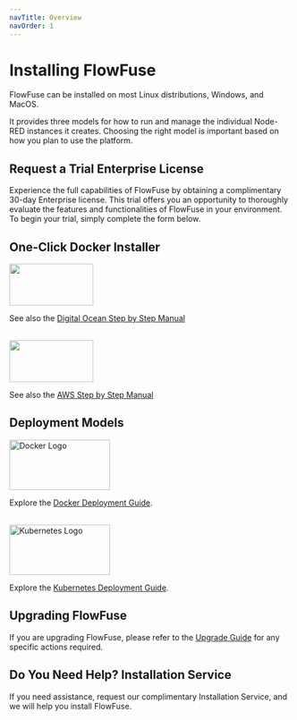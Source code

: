 ```yaml
---
navTitle: Overview
navOrder: 1
---
```

# Installing FlowFuse

FlowFuse can be installed on most Linux distributions, Windows, and MacOS.

It provides three models for how to run and manage the individual Node-RED instances
it creates. Choosing the right model is important based on how you plan to use
the platform.

## Request a Trial Enterprise License

Experience the full capabilities of FlowFuse by obtaining a complimentary 30-day Enterprise license. This trial offers you an opportunity to thoroughly evaluate the features and functionalities of FlowFuse in your environment. To begin your trial, simply complete the form below.

<div id="license-message"></div>

<script charset="utf-8" type="text/javascript" src="//js-eu1.hsforms.net/forms/embed/v2.js"></script>
<script>
function GenerateLicense(formData) {
    if (formData) {
        const jsonData = typeof formData === 'object' ? JSON.stringify(formData) : formData;

        fetch('https://energetic-sanderling-4472.flowfuse.cloud/license/trial', {
            method: 'POST',
            headers: {
                'Content-Type': 'application/json',
            },
            body: jsonData
        })
        .then(response => {
            if (!response.ok) {
                throw new Error('Network response was not ok');
            }
            return response.json();
        })
        .then(data => {
            const messageElement = document.getElementById('license-message');
            if (messageElement) {
                messageElement.innerHTML = `<p><strong>Thank you for requesting a trial license. Below is your license key. Please copy it and save it securely, as it will not be available again if you leave, come back, or refresh the screen:</strong></p><code style="display:block;overflow-wrap: anywhere;padding: 10px;border: 1px solid lightgray;margin-top: 10px;"">${data[0].license}</code>`;

            } else {
                console.error('Message element not found');
            }
        })
        .catch(error => {
            const messageElement = document.getElementById('license-message');
            if (messageElement) {
                messageElement.textContent = 'Error generating license. Please try again later.';
            } else {
                console.error('Message element not found');
            }
        });
    }
}

hbspt.forms.create({
    region: "eu1",
    portalId: "26586079",
    formId: "41e858e1-6756-45be-9082-3980237fa229",
    onFormSubmitted: function ($form, data) {
        document.querySelector('.hbspt-form').style.display = 'none';
        GenerateLicense(data.submissionValues);
    }
});
</script>

## One-Click Docker Installer

<a href="https://marketplace.digitalocean.com/apps/flowforge"><img src="https://upload.wikimedia.org/wikipedia/commons/f/ff/DigitalOcean_logo.svg"  width="150" height="75"></a>

See also the [Digital Ocean Step by Step Manual](/docs/install/docker/digital-ocean.md)

<br>
<a href="https://aws.amazon.com/marketplace/pp/prodview-3ycrknfg67rug?sr=0-1&ref_=beagle&applicationId=AWSMPContessa"><img src="https://upload.wikimedia.org/wikipedia/commons/9/93/Amazon_Web_Services_Logo.svg"  width="150" height="75"></a>

See also the [AWS Step by Step Manual](/docs/install/docker/aws-marketplace.md)

## Deployment Models

<a href="/docs/install/docker/README.md">
  <img src="https://logos-world.net/wp-content/uploads/2021/02/Docker-Emblem.png" width="180" height="90" alt="Docker Logo">
</a>

<br>

Explore the [Docker Deployment Guide](/docs/install/docker/README.md).

<br>

<a href="/docs/install/kubernetes/README.md">
  <img src="https://kaitoy.github.io/hello-k8s/images/kubernetes.png" width="180" height="90" alt="Kubernetes Logo">
</a>
<br>

Explore the [Kubernetes Deployment Guide](/docs/install/kubernetes/README.md).

## Upgrading FlowFuse

If you are upgrading FlowFuse, please refer to the [Upgrade Guide](/docs/upgrade/README.md)
for any specific actions required.

## Do You Need Help? Installation Service

If you need assistance, request our complimentary Installation Service, and we will help you install FlowFuse.

<script charset="utf-8" type="text/javascript" src="//js-eu1.hsforms.net/forms/embed/v2.js"></script>
<script>
  hbspt.forms.create({
    region: "eu1",
    portalId: "26586079",
    formId: "22edc659-d098-4767-aeb1-6480daae41ad"
  });
</script>